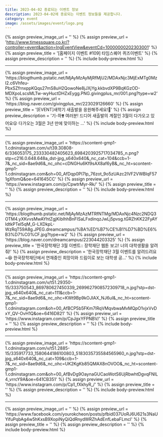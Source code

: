 ```yaml
---
title: 2023-04-02 종료되는 이벤트 정보
description: 2023-04-02에 종료되는 이벤트 정보들을 제공합니다.
category: event
image: /assets/images/event/logo.png
---
```

{% assign preview_image_url = '' %}
{% assign preview_url = 'http://www.timessquare.co.kr/?controller=event&action=IngEventView&eventCd=10000000202303001' %}
{% assign preview_title = '[홈페이지 이벤트 #109] 타임스퀘어 퀴즈이벤트' %}
{% assign preview_description = '' %}
{% include body-preview.html %}
<hr>{% assign preview_image_url = 'https://blogthumb.pstatic.net/MjAyMzAyMjRfMjU2/MDAxNjc3MjExMTg0MzI2.c6Vhfeu-PbxSZfrnxppKQqs27mS8uH2QowoNe8jJXjYg.kkbvdXP9BqKGzOD-MDXpoLscsMLTw-wyHuctDHZxEygg.PNG.givingplus_mr/001.png?type=w2' %}
{% assign preview_url = 'https://blog.naver.com/givingplus_mr/223029126660' %}
{% assign preview_title = '[EVENT]새학기 새출발을 응원해주세요!🎈' %}
{% assign preview_description = '기-하❣️ 여러분! 드디어 새출발의 계절인 3월이 다가오고 있어요😮 다가오는 3월은 3년 만에 맞이하는 ...' %}
{% include body-preview.html %}
<hr>{% assign preview_image_url = 'https://scontent-gmp1-1.cdninstagram.com/v/t39.30808-6/336053175_233330482405623_6984203925717034785_n.png?stp=c216.0.648.648a_dst-jpg_s640x640&amp;_nc_cat=104&amp;ccb=1-7&amp;_nc_sid=8ae9d6&amp;_nc_ohc=cDNGHu6Kf9sAX8af6yB&amp;_nc_ht=scontent-gmp1-1.cdninstagram.com&amp;oh=00_AfDqp0PI7Ip_76zot_9o5zUAzc2IVF2VWBlqF571gXfomQ&amp;oe=641645CC' %}
{% assign preview_url = 'https://www.instagram.com/p/CpwtrMyr-Rk/' %}
{% assign preview_title = '' %}
{% assign preview_description = '' %}
{% include body-preview.html %}
<hr>{% assign preview_image_url = 'https://blogthumb.pstatic.net/MjAyMzAzMTRfNTMg/MDAxNjc4Nzc2NDQ3OTM4.yXKvvsMwAYhtZgjKibIhhBnFISaLFxdinqzJwLj5pvsg.tGRZhKK22FyAYIdtkPTeI5qM_G-LXDkpL-WzRqT59A8g.JPEG.dreamcampus/%BA%ED%B7%CE%B1%D7%BD%E6%B3%D7%C0%CF.jpg?type=w2' %}
{% assign preview_url = 'https://blog.naver.com/dreamcampus/223044203325' %}
{% assign preview_title = '한국장학재단 3월 이벤트:: 장학재단 웹툰 보고! 너의 대학생활을 알려줘!' %}
{% assign preview_description = '한국장학재단 3월 이벤트를 알려드려요~😆 한국장학재단에서 연재중인 희망이와 드림이로 보는 대학생 공...' %}
{% include body-preview.html %}
<hr>{% assign preview_image_url = 'https://scontent-gmp1-1.cdninstagram.com/v/t51.29350-15/333750543_869780627450339_2699627908572309718_n.jpg?stp=dst-jpg_s640x640&amp;_nc_cat=111&amp;ccb=1-7&amp;_nc_sid=8ae9d6&amp;_nc_ohc=KWt9Bp9kOJIAX_NJ6uI&amp;_nc_ht=scontent-gmp1-1.cdninstagram.com&amp;oh=00_AfBCP5b5FKm7IRqVMqvbwaMvMQpO1vjxVvDxY_QV-OvH1Q&amp;oe=6416D821' %}
{% assign preview_url = 'https://www.instagram.com/p/CpJgxYFPNBV/' %}
{% assign preview_title = '' %}
{% assign preview_description = '' %}
{% include body-preview.html %}
<hr>{% assign preview_image_url = 'https://scontent-gmp1-1.cdninstagram.com/v/t51.2885-15/335917733_1580644186100803_5183035735584565960_n.jpg?stp=dst-jpg_s640x640&amp;_nc_cat=109&amp;ccb=1-7&amp;_nc_sid=8ae9d6&amp;_nc_ohc=UK2KgKb85QMAX8nOVOO&amp;_nc_ht=scontent-gmp1-1.cdninstagram.com&amp;oh=00_AfBvDg9OaynaGUCaoWotS6UjRbwhtDgvqFNIL4_vrrcY9A&amp;oe=641CB351' %}
{% assign preview_url = 'https://www.instagram.com/p/Cp1_fXkhyR_/' %}
{% assign preview_title = '' %}
{% assign preview_description = '' %}
{% include body-preview.html %}
<hr>{% assign preview_image_url = '' %}
{% assign preview_url = 'https://www.facebook.com/yourokcheon/posts/pfbid037UoRJ6U621s3NaUYifuPqbAg4w5hKxsB9XopiNyQiQdRnydWRZhAdEnfLebaFLmcl' %}
{% assign preview_title = '' %}
{% assign preview_description = '' %}
{% include body-preview.html %}